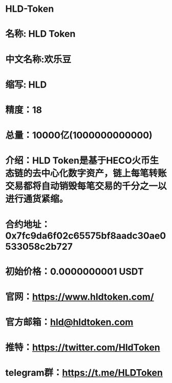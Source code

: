 # HLD-Token

#  名称: HLD Token
#  中文名称:欢乐豆
#  缩写: HLD
#  精度：18
#  总量：10000亿(1000000000000)
#  介绍：HLD Token是基于HECO火币生态链的去中心化数字资产，链上每笔转账交易都将自动销毁每笔交易的千分之一以进行通货紧缩。
#  合约地址：0x7fc9da6f02c65575bf8aadc30ae0533058c2b727
#  初始价格：0.0000000001 USDT
#  官网：https://www.hldtoken.com/
#  官方邮箱：hld@hldtoken.com
# 推特：https://twitter.com/HldToken
# telegram群：https://t.me/HLDToken
